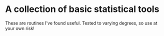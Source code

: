 # A collection of basic statistical tools

These are routines I've found useful. Tested to varying degrees, so use at your own risk!